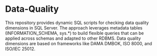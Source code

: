 # Data-Quality
This repository provides dynamic SQL scripts for checking data quality dimensions in SQL Server. The approach leverages metadata tables (INFORMATION_SCHEMA, sys.*) to build flexible queries that can be applied across schemas and adapted to other RDBMS.  Data quality dimensions are based on frameworks like DAMA DMBOK, ISO 8000, and ISO/IEC 25012.
